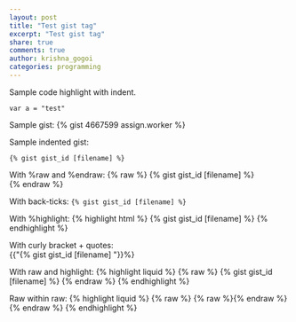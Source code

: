 ```yaml
---
layout: post
title: "Test gist tag"
excerpt: "Test gist tag"
share: true
comments: true
author: krishna_gogoi
categories: programming
---
```


Sample code highlight with indent.
    
    var a = "test"
    
    
Sample gist:
{% gist 4667599 assign.worker %}

Sample indented gist:
    
    {% gist gist_id [filename] %}
    
With %raw and %endraw:
{% raw %}
{% gist gist_id [filename] %}  
{% endraw %}

With back-ticks:
`{% gist gist_id [filename] %}`

With %highlight:
{% highlight html %}
{% gist gist_id [filename] %}
{% endhighlight %}

With curly bracket + quotes:  
{{"{% gist gist_id [filename] "}}%}

With raw and highlight:
{% highlight liquid %}
{% raw %}
{% gist gist_id [filename] %}
{% endraw %}
{% endhighlight %}

Raw within raw:
{% highlight liquid %}
{% raw %}
{% raw %}{% endraw %}
{% endraw %} 
{% endhighlight %}
